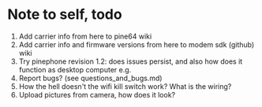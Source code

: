 # Note to self, todo

1. Add carrier info from here to pine64 wiki
2. Add carrier info and firmware versions from here to modem sdk (github) wiki
3. Try pinephone revision 1.2: does issues persist, and also how does it function as desktop computer e.g.
4. Report bugs? (see questions_and_bugs.md)
5. How the hell doesn't the wifi kill switch work? What is the wiring?
6. Upload pictures from camera, how does it look?
